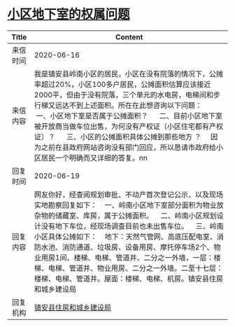 # <a href="http://www.shangluo.gov.cn/zmhd/ldxxxx.jsp?urltype=leadermail.LeaderMailContentUrl&wbtreeid=1112&leadermailid=6042">小区地下室的权属问题</a>
| Title |                                                                                                                                Content                                                                                                                                |
|:-----:|-----------------------------------------------------------------------------------------------------------------------------------------------------------------------------------------------------------------------------------------------------------------------|
| 来信时间  | 2020-06-16                                                                                                                                                                                                                                                            |
| 来信内容  | 我是镇安县岭南小区的居民，小区在没有院落的情况下，公摊率超过20%，小区100多户居民，公摊面积估算应该接近2000平，但由于没有院落，三个单元的水电房，电梯间和步行梯又远达不到上述面积。所在在此想咨询以下问题：     一、小区地下室是否属于公摊面积？      二、目前小区地下室被开放商当做车位出售，为何没有产权证（小区住宅都有产权证）？      三、小区的公摊面积具体公摊到那些地方 ？     因为之前在县政府网站咨询没有部门回应，所以恳请市政府给小区居民一个明确而又详细的答复。nn              |
| 回复时间  | 2020-06-19                                                                                                                                                                                                                                                            |
| 回复内容  | 网友你好，经查阅规划审批、不动产首次登记公示，以及现场实地勘察回复如下：    一、岭南小区地下室部分面积为物业放杂物的储藏室、库房，属于公摊面积。    二、岭南小区规划设计没有地下车位，经现场调查目前也未出售车位。    三、岭南小区具体公摊如下：    地下：天然气管网、高底压配电室、消防水池、消防通道、垃圾房、设备用房、摩托停车场2个、物业用房1间、楼梯、电梯、管道井、二分之一外墙，一层：楼梯、电梯、管道井、物业用房、二分之一外墙。二至十七层：楼梯、电梯、管道井。屋面：楼梯、电梯、机房。镇安县住房和城乡建设局 |
| 回复机构  | <a href="../../categories/agencies/镇安县住房和城乡建设局.md">镇安县住房和城乡建设局</a>                                                                                                                                                                                                    |